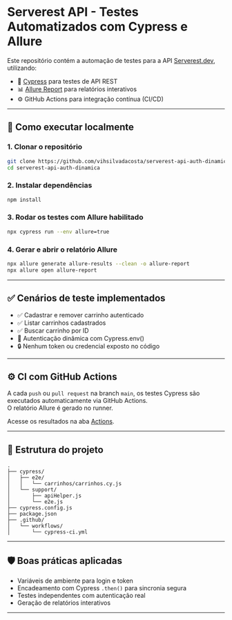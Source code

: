 # Serverest API - Testes Automatizados com Cypress e Allure

Este repositório contém a automação de testes para a API [Serverest.dev](https://serverest.dev), utilizando:

- 🧪 [Cypress](https://www.cypress.io/) para testes de API REST
- 📊 [Allure Report](https://docs.qameta.io/allure/) para relatórios interativos
- ⚙️ GitHub Actions para integração contínua (CI/CD)

---

## 🚀 Como executar localmente

### 1. Clonar o repositório

```bash
git clone https://github.com/vihsilvadacosta/serverest-api-auth-dinamica.git
cd serverest-api-auth-dinamica
```

### 2. Instalar dependências

```bash
npm install
```

### 3. Rodar os testes com Allure habilitado

```bash
npx cypress run --env allure=true
```

### 4. Gerar e abrir o relatório Allure

```bash
npx allure generate allure-results --clean -o allure-report
npx allure open allure-report
```

---

## ✅ Cenários de teste implementados

- ✅ Cadastrar e remover carrinho autenticado
- ✅ Listar carrinhos cadastrados
- ✅ Buscar carrinho por ID
- 🔐 Autenticação dinâmica com Cypress.env()
- 🔒 Nenhum token ou credencial exposto no código

---

## ⚙️ CI com GitHub Actions

A cada `push` ou `pull request` na branch `main`, os testes Cypress são executados automaticamente via GitHub Actions.  
O relatório Allure é gerado no runner.

Acesse os resultados na aba [Actions](https://github.com/vihsilvadacosta/serverest-api-auth-dinamica/actions).

---

## 📁 Estrutura do projeto

```
.
├── cypress/
│   ├── e2e/
│   │   └── carrinhos/carrinhos.cy.js
│   └── support/
│       ├── apiHelper.js
│       └── e2e.js
├── cypress.config.js
├── package.json
├── .github/
│   └── workflows/
│       └── cypress-ci.yml
```

---

## 🛡️ Boas práticas aplicadas

- Variáveis de ambiente para login e token
- Encadeamento com Cypress `.then()` para sincronia segura
- Testes independentes com autenticação real
- Geração de relatórios interativos

---


